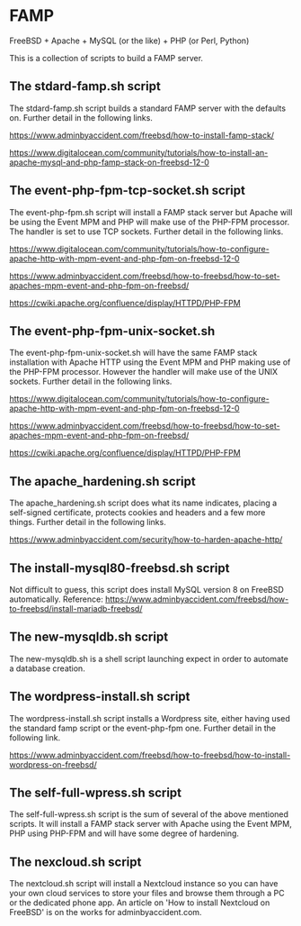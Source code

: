 # FAMP
FreeBSD + Apache + MySQL (or the like) + PHP (or Perl, Python)

This is a collection of scripts to build a FAMP server.

## The stdard-famp.sh script
The stdard-famp.sh script builds a standard FAMP server with the defaults on. Further detail in the following links.

https://www.adminbyaccident.com/freebsd/how-to-install-famp-stack/

https://www.digitalocean.com/community/tutorials/how-to-install-an-apache-mysql-and-php-famp-stack-on-freebsd-12-0

## The event-php-fpm-tcp-socket.sh script
The event-php-fpm.sh script will install a FAMP stack server but Apache will be using the Event MPM and PHP will make use of the PHP-FPM processor. The handler is set to use TCP sockets. Further detail in the following links.

https://www.digitalocean.com/community/tutorials/how-to-configure-apache-http-with-mpm-event-and-php-fpm-on-freebsd-12-0

https://www.adminbyaccident.com/freebsd/how-to-freebsd/how-to-set-apaches-mpm-event-and-php-fpm-on-freebsd/

https://cwiki.apache.org/confluence/display/HTTPD/PHP-FPM

## The event-php-fpm-unix-socket.sh
The event-php-fpm-unix-socket.sh will have the same FAMP stack installation with Apache HTTP using the Event MPM and PHP making use of the PHP-FPM processor. However the handler will make use of the UNIX sockets. Further detail in the following links.

https://www.digitalocean.com/community/tutorials/how-to-configure-apache-http-with-mpm-event-and-php-fpm-on-freebsd-12-0

https://www.adminbyaccident.com/freebsd/how-to-freebsd/how-to-set-apaches-mpm-event-and-php-fpm-on-freebsd/

https://cwiki.apache.org/confluence/display/HTTPD/PHP-FPM

## The apache_hardening.sh script
The apache_hardening.sh script does what its name indicates, placing a self-signed certificate, protects cookies and headers and a few more things. Further detail in the following links.

https://www.adminbyaccident.com/security/how-to-harden-apache-http/

## The install-mysql80-freebsd.sh script
Not difficult to guess, this script does install MySQL version 8 on FreeBSD automatically. Reference:
https://www.adminbyaccident.com/freebsd/how-to-freebsd/install-mariadb-freebsd/

## The new-mysqldb.sh script
The new-mysqldb.sh is a shell script launching expect in order to automate a database creation.

## The wordpress-install.sh script
The wordpress-install.sh script installs a Wordpress site, either having used the standard famp script or the event-php-fpm one. Further detail in the following link.

https://www.adminbyaccident.com/freebsd/how-to-freebsd/how-to-install-wordpress-on-freebsd/

## The self-full-wpress.sh script
The self-full-wpress.sh script is the sum of several of the above mentioned scripts. It will install a FAMP stack server with Apache using the Event MPM, PHP using PHP-FPM and will have some degree of hardening.


## The nexcloud.sh script
The nextcloud.sh script will install a Nextcloud instance so you can have your own cloud services to store your files and browse them through a PC or the dedicated phone app.
An article on 'How to install Nextcloud on FreeBSD' is on the works for adminbyaccident.com.
